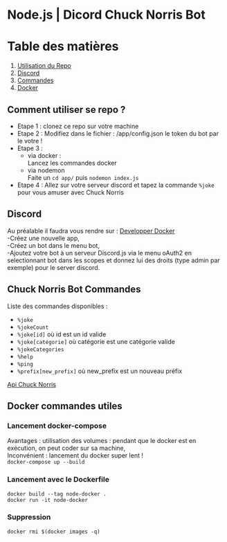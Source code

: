 # Node.js | Dicord Chuck Norris Bot

# Table des matières
1. [Utilisation du Repo](#Repo)
2. [Discord](#discord)
3. [Commandes](#commandes)
4. [Docker](#docker)


<div id='Repo'/>  

## Comment utiliser se repo ?
- Etape 1 : clonez ce repo sur votre machine   
- Etape 2 : Modifiez dans le fichier : /app/config.json le token du bot par le votre !  
- Etape 3 :  
    - via docker :  
    Lancez les commandes docker  
    - via nodemon  
    Faite un `cd app/` puis `nodemon index.js`  
- Etape 4 : Allez sur votre serveur discord et tapez la commande `%joke` pour vous amuser avec Chuck Norris

<div id='discord'/>  

## Discord
Au préalable il faudra vous rendre sur :  [Developper Docker](https://discord.com/developers/applications)    
-Créez une nouvelle app,  
-Créez un bot dans le menu bot,  
-Ajoutez votre bot à un serveur Discord.js via le menu oAuth2 en selectionnant bot dans les scopes et donnez lui des droits (type admin par exemple) pour le server discord.


<div id='commandes'/>  

## Chuck Norris Bot Commandes
Liste des commandes disponibles :
- `%joke`
- `%jokeCount`
- `%joke[id]` où id est un id valide
- `%joke[catégorie]` où catégorie est une catégorie valide
- `%jokeCategories`
- `%help`
- `%ping`
- `%prefix[new_prefix]` où new_prefix est un nouveau préfix   

[Api Chuck Norris](http://www.icndb.com/api/)


<div id='docker'/>  

## Docker commandes utiles
### Lancement docker-compose
Avantages : utilisation des volumes : pendant que le docker est en exécution, on peut coder sur sa machine,    
Inconvénient : lancement du docker super lent !   
`docker-compose up --build`   
### Lancement avec le Dockerfile
`docker build --tag node-docker .`  
`docker run -it node-docker`   
### Suppression   
`docker rmi $(docker images -q)`